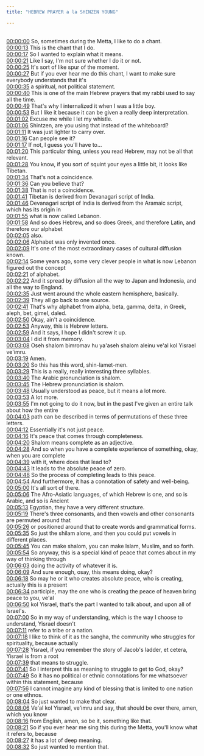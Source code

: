 ```yaml
---
title: "HEBREW PRAYER a la SHINZEN YOUNG"

---
```

<br>[00:00:00](https://www.youtube.com/watch?v=ZnxzK7JtrEc&t=0)   So, sometimes during the Metta, I like to do a chant. 
<br>[00:00:13](https://www.youtube.com/watch?v=ZnxzK7JtrEc&t=13)   This is the chant that I do. 
<br>[00:00:17](https://www.youtube.com/watch?v=ZnxzK7JtrEc&t=17)   So I wanted to explain what it means. 
<br>[00:00:21](https://www.youtube.com/watch?v=ZnxzK7JtrEc&t=21)   Like I say, I'm not sure whether I do it or not. 
<br>[00:00:25](https://www.youtube.com/watch?v=ZnxzK7JtrEc&t=25)   It's sort of like spur of the moment. 
<br>[00:00:27](https://www.youtube.com/watch?v=ZnxzK7JtrEc&t=27)   But if you ever hear me do this chant, I want to make sure everybody understands that it's 
<br>[00:00:35](https://www.youtube.com/watch?v=ZnxzK7JtrEc&t=35)   a spiritual, not political statement. 
<br>[00:00:40](https://www.youtube.com/watch?v=ZnxzK7JtrEc&t=40)   This is one of the main Hebrew prayers that my rabbi used to say all the time. 
<br>[00:00:49](https://www.youtube.com/watch?v=ZnxzK7JtrEc&t=49)   That's why I internalized it when I was a little boy. 
<br>[00:00:53](https://www.youtube.com/watch?v=ZnxzK7JtrEc&t=53)   But I like it because it can be given a really deep interpretation. 
<br>[00:01:02](https://www.youtube.com/watch?v=ZnxzK7JtrEc&t=62)   Excuse me while I let my whistle. 
<br>[00:01:06](https://www.youtube.com/watch?v=ZnxzK7JtrEc&t=66)   Shintzen, are you using that instead of the whiteboard? 
<br>[00:01:11](https://www.youtube.com/watch?v=ZnxzK7JtrEc&t=71)   It was just lighter to carry over. 
<br>[00:01:16](https://www.youtube.com/watch?v=ZnxzK7JtrEc&t=76)   Can people see it? 
<br>[00:01:17](https://www.youtube.com/watch?v=ZnxzK7JtrEc&t=77)   If not, I guess you'll have to... 
<br>[00:01:20](https://www.youtube.com/watch?v=ZnxzK7JtrEc&t=80)   This particular thing, unless you read Hebrew, may not be all that relevant. 
<br>[00:01:28](https://www.youtube.com/watch?v=ZnxzK7JtrEc&t=88)   You know, if you sort of squint your eyes a little bit, it looks like Tibetan. 
<br>[00:01:34](https://www.youtube.com/watch?v=ZnxzK7JtrEc&t=94)   That's not a coincidence. 
<br>[00:01:36](https://www.youtube.com/watch?v=ZnxzK7JtrEc&t=96)   Can you believe that? 
<br>[00:01:38](https://www.youtube.com/watch?v=ZnxzK7JtrEc&t=98)   That is not a coincidence. 
<br>[00:01:41](https://www.youtube.com/watch?v=ZnxzK7JtrEc&t=101)   Tibetan is derived from Devanagari script of India. 
<br>[00:01:46](https://www.youtube.com/watch?v=ZnxzK7JtrEc&t=106)   Devanagari script of India is derived from the Aramaic script, which has its origin in 
<br>[00:01:55](https://www.youtube.com/watch?v=ZnxzK7JtrEc&t=115)   what is now called Lebanon. 
<br>[00:01:58](https://www.youtube.com/watch?v=ZnxzK7JtrEc&t=118)   And so does Hebrew, and so does Greek, and therefore Latin, and therefore our alphabet 
<br>[00:02:05](https://www.youtube.com/watch?v=ZnxzK7JtrEc&t=125)   also. 
<br>[00:02:06](https://www.youtube.com/watch?v=ZnxzK7JtrEc&t=126)   Alphabet was only invented once. 
<br>[00:02:09](https://www.youtube.com/watch?v=ZnxzK7JtrEc&t=129)   It's one of the most extraordinary cases of cultural diffusion known. 
<br>[00:02:14](https://www.youtube.com/watch?v=ZnxzK7JtrEc&t=134)   Some years ago, some very clever people in what is now Lebanon figured out the concept 
<br>[00:02:21](https://www.youtube.com/watch?v=ZnxzK7JtrEc&t=141)   of alphabet. 
<br>[00:02:22](https://www.youtube.com/watch?v=ZnxzK7JtrEc&t=142)   And it spread by diffusion all the way to Japan and Indonesia, and all the way to England. 
<br>[00:02:35](https://www.youtube.com/watch?v=ZnxzK7JtrEc&t=155)   Just went around the whole eastern hemisphere, basically. 
<br>[00:02:39](https://www.youtube.com/watch?v=ZnxzK7JtrEc&t=159)   They all go back to one source. 
<br>[00:02:41](https://www.youtube.com/watch?v=ZnxzK7JtrEc&t=161)   That's why alphabet from alpha, beta, gamma, delta, in Greek, aleph, bet, gimel, daled. 
<br>[00:02:50](https://www.youtube.com/watch?v=ZnxzK7JtrEc&t=170)   Okay, ain't a coincidence. 
<br>[00:02:53](https://www.youtube.com/watch?v=ZnxzK7JtrEc&t=173)   Anyway, this is Hebrew letters. 
<br>[00:02:59](https://www.youtube.com/watch?v=ZnxzK7JtrEc&t=179)   And it says, I hope I didn't screw it up. 
<br>[00:03:04](https://www.youtube.com/watch?v=ZnxzK7JtrEc&t=184)   I did it from memory. 
<br>[00:03:08](https://www.youtube.com/watch?v=ZnxzK7JtrEc&t=188)   Oseh shalom bimromav hu ya'aseh shalom aleinu ve'al kol Yisrael ve'imru. 
<br>[00:03:19](https://www.youtube.com/watch?v=ZnxzK7JtrEc&t=199)   Amen. 
<br>[00:03:20](https://www.youtube.com/watch?v=ZnxzK7JtrEc&t=200)   So this has this word, shin-lamet-men. 
<br>[00:03:29](https://www.youtube.com/watch?v=ZnxzK7JtrEc&t=209)   This is a really, really interesting three syllables. 
<br>[00:03:40](https://www.youtube.com/watch?v=ZnxzK7JtrEc&t=220)   The Arabic pronunciation is shalom. 
<br>[00:03:45](https://www.youtube.com/watch?v=ZnxzK7JtrEc&t=225)   The Hebrew pronunciation is shalom. 
<br>[00:03:48](https://www.youtube.com/watch?v=ZnxzK7JtrEc&t=228)   Usually understood as peace, but it means a lot more. 
<br>[00:03:53](https://www.youtube.com/watch?v=ZnxzK7JtrEc&t=233)   A lot more. 
<br>[00:03:55](https://www.youtube.com/watch?v=ZnxzK7JtrEc&t=235)   I'm not going to do it now, but in the past I've given an entire talk about how the entire 
<br>[00:04:03](https://www.youtube.com/watch?v=ZnxzK7JtrEc&t=243)   path can be described in terms of permutations of these three letters. 
<br>[00:04:12](https://www.youtube.com/watch?v=ZnxzK7JtrEc&t=252)   Essentially it's not just peace. 
<br>[00:04:16](https://www.youtube.com/watch?v=ZnxzK7JtrEc&t=256)   It's peace that comes through completeness. 
<br>[00:04:20](https://www.youtube.com/watch?v=ZnxzK7JtrEc&t=260)   Shalom means complete as an adjective. 
<br>[00:04:28](https://www.youtube.com/watch?v=ZnxzK7JtrEc&t=268)   And so when you have a complete experience of something, okay, when you are complete 
<br>[00:04:39](https://www.youtube.com/watch?v=ZnxzK7JtrEc&t=279)   with it, where does that lead to? 
<br>[00:04:43](https://www.youtube.com/watch?v=ZnxzK7JtrEc&t=283)   It leads to the absolute peace of zero. 
<br>[00:04:48](https://www.youtube.com/watch?v=ZnxzK7JtrEc&t=288)   So the process of completing leads to this peace. 
<br>[00:04:54](https://www.youtube.com/watch?v=ZnxzK7JtrEc&t=294)   And furthermore, it has a connotation of safety and well-being. 
<br>[00:05:00](https://www.youtube.com/watch?v=ZnxzK7JtrEc&t=300)   It's all sort of there. 
<br>[00:05:06](https://www.youtube.com/watch?v=ZnxzK7JtrEc&t=306)   The Afro-Asiatic languages, of which Hebrew is one, and so is Arabic, and so is Ancient 
<br>[00:05:13](https://www.youtube.com/watch?v=ZnxzK7JtrEc&t=313)   Egyptian, they have a very different structure. 
<br>[00:05:19](https://www.youtube.com/watch?v=ZnxzK7JtrEc&t=319)   There's three consonants, and then vowels and other consonants are permuted around that 
<br>[00:05:26](https://www.youtube.com/watch?v=ZnxzK7JtrEc&t=326)   or positioned around that to create words and grammatical forms. 
<br>[00:05:35](https://www.youtube.com/watch?v=ZnxzK7JtrEc&t=335)   So just the shilam alone, and then you could put vowels in different places. 
<br>[00:05:45](https://www.youtube.com/watch?v=ZnxzK7JtrEc&t=345)   You can make shalom, you can make Islam, Muslim, and so forth. 
<br>[00:05:54](https://www.youtube.com/watch?v=ZnxzK7JtrEc&t=354)   So anyway, this is a special kind of peace that comes about in my way of thinking through 
<br>[00:06:03](https://www.youtube.com/watch?v=ZnxzK7JtrEc&t=363)   doing the activity of whatever it is. 
<br>[00:06:09](https://www.youtube.com/watch?v=ZnxzK7JtrEc&t=369)   And sure enough, osay, this means doing, okay? 
<br>[00:06:18](https://www.youtube.com/watch?v=ZnxzK7JtrEc&t=378)   So may he or it who creates absolute peace, who is creating, actually this is a present 
<br>[00:06:34](https://www.youtube.com/watch?v=ZnxzK7JtrEc&t=394)   participle, may the one who is creating the peace of heaven bring peace to you, ve'al 
<br>[00:06:50](https://www.youtube.com/watch?v=ZnxzK7JtrEc&t=410)   kol Yisrael, that's the part I wanted to talk about, and upon all of Israel's. 
<br>[00:07:00](https://www.youtube.com/watch?v=ZnxzK7JtrEc&t=420)   So in my way of understanding, which is the way I choose to understand, Yisrael doesn't 
<br>[00:07:11](https://www.youtube.com/watch?v=ZnxzK7JtrEc&t=431)   refer to a tribe or a nation. 
<br>[00:07:18](https://www.youtube.com/watch?v=ZnxzK7JtrEc&t=438)   I like to think of it as the sangha, the community who struggles for spirituality, because actually 
<br>[00:07:28](https://www.youtube.com/watch?v=ZnxzK7JtrEc&t=448)   Yisrael, if you remember the story of Jacob's ladder, et cetera, Yisrael is from a root 
<br>[00:07:39](https://www.youtube.com/watch?v=ZnxzK7JtrEc&t=459)   that means to struggle. 
<br>[00:07:41](https://www.youtube.com/watch?v=ZnxzK7JtrEc&t=461)   So I interpret this as meaning to struggle to get to God, okay? 
<br>[00:07:49](https://www.youtube.com/watch?v=ZnxzK7JtrEc&t=469)   So it has no political or ethnic connotations for me whatsoever within this statement, because 
<br>[00:07:56](https://www.youtube.com/watch?v=ZnxzK7JtrEc&t=476)   I cannot imagine any kind of blessing that is limited to one nation or one ethnos. 
<br>[00:08:04](https://www.youtube.com/watch?v=ZnxzK7JtrEc&t=484)   So just wanted to make that clear. 
<br>[00:08:06](https://www.youtube.com/watch?v=ZnxzK7JtrEc&t=486)   Ve'al kol Yisrael, ve'imru and say, that should be over there, amen, which you know 
<br>[00:08:16](https://www.youtube.com/watch?v=ZnxzK7JtrEc&t=496)   from English, amen, so be it, something like that. 
<br>[00:08:21](https://www.youtube.com/watch?v=ZnxzK7JtrEc&t=501)   So if you ever hear me sing this during the Metta, you'll know what it refers to, because 
<br>[00:08:27](https://www.youtube.com/watch?v=ZnxzK7JtrEc&t=507)   it has a lot of deep meaning. 
<br>[00:08:32](https://www.youtube.com/watch?v=ZnxzK7JtrEc&t=512)   So just wanted to mention that. 
<br>